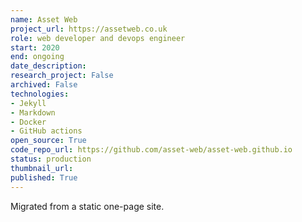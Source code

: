 ```yaml
---
name: Asset Web
project_url: https://assetweb.co.uk
role: web developer and devops engineer
start: 2020
end: ongoing
date_description: 
research_project: False
archived: False
technologies: 
- Jekyll
- Markdown
- Docker
- GitHub actions
open_source: True
code_repo_url: https://github.com/asset-web/asset-web.github.io
status: production
thumbnail_url: 
published: True
---
```

Migrated from a static one-page site.
